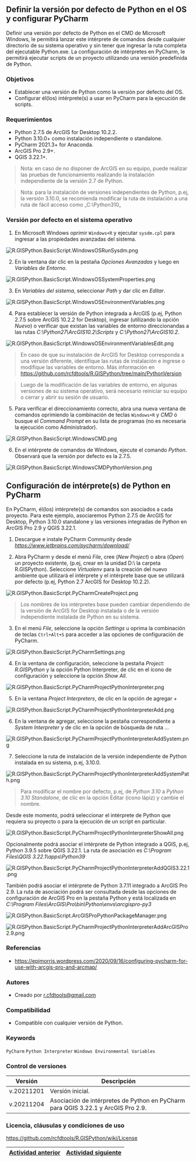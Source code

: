 ## Definir la versión por defecto de Python en el OS y configurar PyCharm

Definir una versión por defecto de Python en el CMD de Microsoft Windows, le permitirá lanzar este intérprete de comandos desde cualquier directorio de su sistema operativo y sin tener que ingresar la ruta completa del ejecutable Python.exe. La configuración de intérpretes en PyCharm, le permitirá ejecutar scripts de un proyecto utilizando una versión predefinida de Python. 


### Objetivos

* Establecer una versión de Python como la versión por defecto del OS.
* Configurar él(los) intérprete(s) a usar en PyCharm para la ejecución de scripts.


### Requerimientos

* Python 2.7.5 de ArcGIS for Desktop 10.2.2.
* Python 3.10.0+ como instalación independiente o standalone.
* PyCharm 2021.3+ for Anaconda.
* ArcGIS Pro 2.9+.
* QGIS 3.22.1+.

> Nota: en caso de no disponer de ArcGIS en su equipo, puede realizar las pruebas de funcionamiento realizando la instalación independiente de la versión 2.7 de Python.

> Nota: para la instalación de versiones independientes de Python, p.ej, la versión 3.10.0, se recomienda modificar la ruta de instalación a una ruta de fácil acceso como _C:\Python310\_


### Versión por defecto en el sistema operativo

1. En Microsoft Windows oprimir `Windows+R` y ejecutar `sysdm.cpl` para ingresar a las propiedades avanzadas del sistema.

![R.GISPython.BasicScript.WindowsOSRunSysdm.png](https://github.com/rcfdtools/R.GISPython/blob/main/DefaultVersion/Screenshot/WindowsOSRunSysdm.png)

2. En la ventana dar clic en la pestaña _Opciones Avanzadas_ y luego en _Variables de Entorno_.

![R.GISPython.BasicScript.WindowsOSSystemProperties.png](https://github.com/rcfdtools/R.GISPython/blob/main/DefaultVersion/Screenshot/WindowsOSSystemProperties.png)

3. En _Variables del sistema_, seleccionar _Path_ y dar clic en _Editar_.

![R.GISPython.BasicScript.WindowsOSEnvironmentVariables.png](https://github.com/rcfdtools/R.GISPython/blob/main/DefaultVersion/Screenshot/WindowsOSEnvironmentVariables.png)

4. Para establecer la versión de Python integrada a ArcGIS (p.ej, Python 2.7.5 sobre ArcGIS 10.2.2 for Desktop), ingresar (utilizando la opción _Nuevo_) o verificar que existan las variables de entorno direccionandas a las rutas _C:\Python27\ArcGIS10.2\Scripts_ y _C:\Python27\ArcGIS10.2_.

![R.GISPython.BasicScript.WindowsOSEnvironmentVariablesEdit.png](https://github.com/rcfdtools/R.GISPython/blob/main/DefaultVersion/Screenshot/WindowsOSEnvironmentVariablesEdit.png)

> En caso de que su instalación de ArcGIS for Desktop corresponda a una versión diferente, identifique las rutas de instalación e ingrese o modifique las variables de entorno. Más información en https://github.com/rcfdtools/R.GISPython/tree/main/PythonVersion

> Luego de la modificación de las variables de entorno, en algunas versiones de su sistema operativo, será necesario reiniciar su equipo o cerrar y abrir su sesión de usuario.

5. Para verificar el direccionamiento correcto, abra una nueva ventana de comandos oprimiendo la combinación de teclas `Windows+R` y _CMD_ ó busque el _Command Prompt_ en su lista de programas (no es necesaria la ejecución como Administrador).

![R.GISPython.BasicScript.WindowsCMD.png](https://github.com/rcfdtools/R.GISPython/blob/main/DefaultVersion/Screenshot/WindowsCMD.png)

6. En el intérprete de comandos de Windows, ejecute el comando _Python_. Observará que la versión por defecto es la 2.7.5.

![R.GISPython.BasicScript.WindowsCMDPythonVersion.png](https://github.com/rcfdtools/R.GISPython/blob/main/DefaultVersion/Screenshot/WindowsCMDPythonVersion.png)


## Configuración de intérprete(s) de Python en PyCharm 

En PyCharm, él(los) intérprete(s) de comandos son asociados a cada proyecto. Para este ejemplo, asociaremos Python 2.7.5 de ArcGIS for Desktop, Python 3.10.0 standalone y las versiones integradas de Python en ArcGIS Pro 2.9 y QGIS 3.22.1.  

1. Descargue e instale PyCharm Community desde _https://www.jetbrains.com/pycharm/download/_

2. Abra PyCharm y desde el menú _File_, cree (_New Project_) o abra (_Open_) un proyecto existente, (p.ej, crear en la unidad D:\ la carpeta R.GISPython). Seleccione _Virtualenv_ para la creación del nuevo ambiente que utilizará el intérprete y el intérprete base que se utilizará por defecto (p.ej, Python 2.7 ArcGIS for Desktop 10.2.2).

![R.GISPython.BasicScript.PyCharmCreateProject.png](https://github.com/rcfdtools/R.GISPython/blob/main/DefaultVersion/Screenshot/PyCharmCreateProject.png)

> Los nombres de los intérpretes base pueden cambiar dependiendo de la versión de ArcGIS for Desktop instalada o de la versión independiente instalada de Python en su sistema. 

3. En el menú _File_, seleccione la opción _Settings_ u oprima la combinación de teclas `Ctrl+Alt+S` para acceder a las opciones de configuración de PyCharm.

![R.GISPython.BasicScript.PyCharmSettings.png](https://github.com/rcfdtools/R.GISPython/blob/main/DefaultVersion/Screenshot/PyCharmSettings.png)

4. En la ventana de configuración, seleccione la pestaña _Project: R.GISPython_ y la opción Python Interpreter, de clic en el ícono de configuración y seleccione la opción _Show All_. 

![R.GISPython.BasicScript.PyCharmProjectPythonInterpreter.png](https://github.com/rcfdtools/R.GISPython/blob/main/DefaultVersion/Screenshot/PyCharmProjectPythonInterpreter.png)

5. En la ventana _Project Interpreters_, de clic en la opción de agregar _+_  

![R.GISPython.BasicScript.PyCharmProjectPythonInterpreterAdd.png](https://github.com/rcfdtools/R.GISPython/blob/main/DefaultVersion/Screenshot/PyCharmProjectPythonInterpreterAdd.png)

6. En la ventana de agregar, seleccione la pestaña correspondiente a _System Interpreter_ y de clic en la opción de búsqueda de ruta _..._

![R.GISPython.BasicScript.PyCharmProjectPythonInterpreterAddSystem.png](https://github.com/rcfdtools/R.GISPython/blob/main/DefaultVersion/Screenshot/PyCharmProjectPythonInterpreterAddSystem.png)

7. Seleccione la ruta de instalación de la versión independiente de Python instalada en su sistema, p.ej, 3.10.0.

![R.GISPython.BasicScript.PyCharmProjectPythonInterpreterAddSystemPath.png](https://github.com/rcfdtools/R.GISPython/blob/main/DefaultVersion/Screenshot/PyCharmProjectPythonInterpreterAddSystemPath.png)

> Para modificar el nombre por defecto, p.ej, de _Python 3.10_ a _Python 3.10 Standalone_, de clic en la opción Editar (ícono lápiz) y cambie el nombre.

Desde este momento, podrá seleccionar el intérprete de Python que requiera su proyecto o para la ejecución de un script en particular.

![R.GISPython.BasicScript.PyCharmProjectPythonInterpreterShowAll.png](https://github.com/rcfdtools/R.GISPython/blob/main/DefaultVersion/Screenshot/PyCharmProjectPythonInterpreterShowAll.png)

Opcionalmente podrá asociar el intérprete de Python integrado a QGIS, p.ej, Python 3.9.5 sobre QGIS 3.22.1. La ruta de asociación es _C:\Program Files\QGIS 3.22.1\apps\Python39_

![R.GISPython.BasicScript.PyCharmProjectPythonInterpreterAddQGIS3.22.1.png](https://github.com/rcfdtools/R.GISPython/blob/main/DefaultVersion/Screenshot/PyCharmProjectPythonInterpreterAddQGIS3.22.1.png)

También podrá asociar el intérprete de Python 3.7.11 integrado a ArcGIS Pro 2.9. La ruta de asociación podrá ser consultada desde las opciones de configuración de ArcGIS Pro en la pestaña Python y está localizada en _C:\Program Files\ArcGIS\Pro\bin\Python\envs\arcgispro-py3_

![R.GISPython.BasicScript.ArcGISProPythonPackageManager.png](https://github.com/rcfdtools/R.GISPython/blob/main/DefaultVersion/Screenshot/ArcGISProPythonPackageManager.png)

![R.GISPython.BasicScript.PyCharmProjectPythonInterpreterAddArcGISPro2.9.png](https://github.com/rcfdtools/R.GISPython/blob/main/DefaultVersion/Screenshot/PyCharmProjectPythonInterpreterAddArcGISPro2.9.png)


### Referencias

* https://epjmorris.wordpress.com/2020/09/16/configuring-pycharm-for-use-with-arcgis-pro-and-arcmap/


### Autores

* Creado por r.cfdtools@gmail.com


### Compatibilidad

* Compatible con cualquier versión de Python.


### Keywords
`PyCharm` `Python Interpreter` `Windows Environmental Variables` 


### Control de versiones

| Versión     | Descripción                                                                       |
|-------------|-----------------------------------------------------------------------------------|
| v.20211201  | Versión inicial.                                                                  |
| v.20211204 | Asociación de intérpretes de Python en PyCharm para QGIS 3.22.1 y ArcGIS Pro 2.9. |


### Licencia, cláusulas y condiciones de uso
https://github.com/rcfdtools/R.GISPython/wiki/License


| [Actividad anterior](https://github.com/rcfdtools/R.GISPython/tree/main/PythonVersion) | [Actividad siguiente](https://github.com/rcfdtools/R.GISPython/tree/main/HelpModulesKeywords) |
|-----------------------------------------------------------------------------------------|-------------------------|

